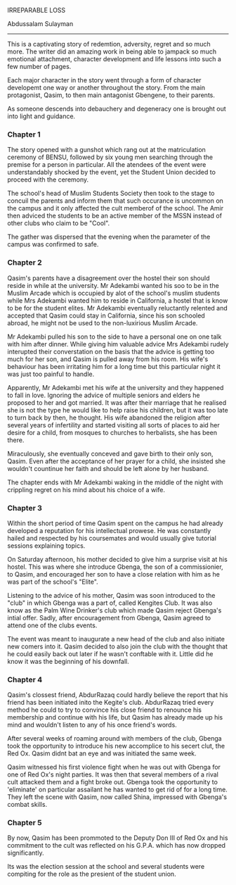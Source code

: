IRREPARABLE LOSS

Abdussalam Sulayman

---
This is a captivating story of redemtion, adversity, regret and so much more. The writer did an amazing work in being able to jampack so much emotional attachment, character development and life lessons into such a few number of pages. 

Each major character in the story went through a form of character developemt one way or another throughout the story. From the main protagonist, Qasim, to then main antagonist Gbengene, to their parents. 

As someone descends into debauchery and degeneracy one is brought out into light and guidance.

### Chapter 1
The story opened with a gunshot which rang out at the matriculation ceremony of BENSU, followed by six young men searching through the premise for a person in particular. All the atendees of the event were understandably shocked by the event, yet the Student Union decided to proceed with the ceremony. 

The school's head of Muslim Students Society then took to the stage to concuil the parents and inform them that such occurance is uncommon on the campus and it only affected the cult memberof of the school. The Amir then adviced the students to be an active member of the MSSN instead of other clubs who claim to be "Cool". 

The gather was dispersed that the evening when the parameter of the campus was confirmed to safe. 

### Chapter 2
Qasim's parents have a disagreement over the hostel their son should reside in while at the university. Mr Adekambi wanted his soo to be in the Muslim Arcade which is occupied by alot of the school's muslim students while Mrs Adekambi wanted him to reside in California, a hostel that is know to be for the student elites. 
Mr Adekambi eventually reluctantly relented and accepted that Qasim could stay in California, since his son schooled abroad, he might not be used to the non-luxirious  Muslim Arcade. 

Mr Adekambi pulled his son to the side to have a personal one on one talk with him after dinner. While giving him valuable advice Mrs Adekambi rudely interupted their converstation on the basis that the advice is getting too much for her son, and Qasim is pulled away from his room. His wife's behaviour has been irritating him for a long time but this particular night it was just too painful to handle. 

Apparently, Mr Adekambi met his wife at the university and they happened to fall in love. Ignoring the advice of multiple seniors and elders he proposed to her and got married. It was after their marriage that he realised she is not the type he would like to help raise his children, but it was too late to turn back by then, he thought. 
His wife abandoned the religion after several years of infertility and started visiting all sorts of places to aid her desire for a child, from mosques to churches to herbalists, she has been there. 

Miraculously, she eventually conceved and gave birth to their only son, Qasim. Even after the acceptance of her prayer for a child, she insisted she wouldn't countinue her faith and should be left alone by her husband. 

The chapter ends with Mr Adekambi waking in the middle of the night with crippling regret on his mind about his choice of a wife. 


### Chapter 3 
Within the short period of time Qasim spent on the campus he had already developed a reputation for his intellectual prowese. He was constantly hailed and respected by his coursemates and would usually give tutorial sessions explaining topics. 

On Saturday afternoon, his mother decided to give him a surprise visit at his hostel. This was where she introduce Gbenga, the son of a commissionier, to Qasim, and encouraged her son to have a close relation with him as he was part of the school's 
"Elite".

Listening to the advice of his mother, Qasim was soon introduced to the "club" in which Gbenga was a part of, called Kengites Club. It was also know as the Palm Wine Drinker's club which made Qasim reject Gbenga's intial offer. Sadly, after encouragement from Gbenga, Qasim agreed to attend one of the clubs events. 

The event was meant to inaugurate a new head of the club and also initiate new comers into it. Qasim decided to also join the club with the thought that he could easily back out later if he wasn't conftable with it. Little did he know it was the beginning of his downfall.

### Chapter 4
Qasim's clossest friend, AbdurRazaq could hardly believe the report that his friend has been initiated inito the Kegite's club. AbdurRazaq tried every method he could to try to convince his close friend to renounce his membership and continue with his life, but Qasim has already made up his mind and wouldn't listen to any of his once friend's words.

After several weeks of roaming around with members of the club, Gbenga took the opportunity to introduce his new accomplice to his secert clut, the Red Ox. Qasim didnt bat an eye and was initiated the same week. 

Qasim witnessed his first violence fight when he was out with Gbenga for one of Red Ox's night parties. It was then that several members of a rival cult attacked them and a fight broke out. Gbenga took the opportunity to 'eliminate' on particular assailant he has wanted to get rid of for a long time. They left the scene with Qasim, now called Shina, impressed with Gbenga's combat skills. 

### Chapter 5
By now, Qasim has been prommoted to the Deputy Don III of Red Ox and his commitment to the cult was reflected on his G.P.A. which has now dropped significantly. 

Its was the election session at the school and several students were compiting for the role as the presient of the student union. 



